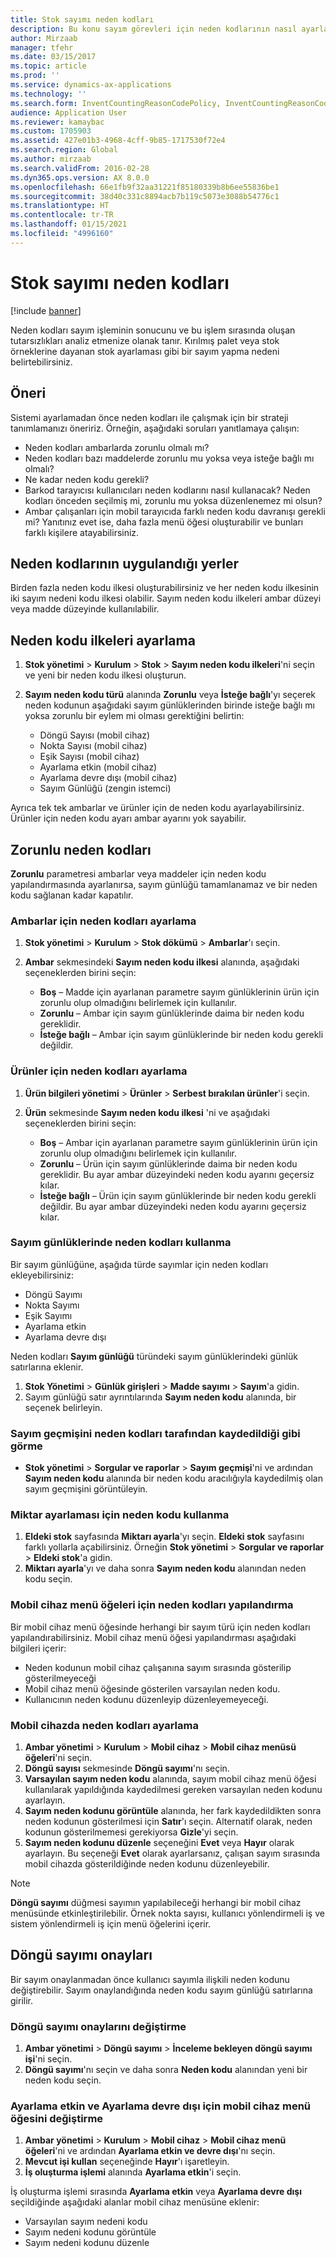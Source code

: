 ```yaml
---
title: Stok sayımı neden kodları
description: Bu konu sayım görevleri için neden kodlarının nasıl ayarlanacağını ve uygulanacağını açıklar.
author: Mirzaab
manager: tfehr
ms.date: 03/15/2017
ms.topic: article
ms.prod: ''
ms.service: dynamics-ax-applications
ms.technology: ''
ms.search.form: InventCountingReasonCodePolicy, InventCountingReasonCode
audience: Application User
ms.reviewer: kamaybac
ms.custom: 1705903
ms.assetid: 427e01b3-4968-4cff-9b85-1717530f72e4
ms.search.region: Global
ms.author: mirzaab
ms.search.validFrom: 2016-02-28
ms.dyn365.ops.version: AX 8.0.0
ms.openlocfilehash: 66e1fb9f32aa31221f85180339b8b6ee55836be1
ms.sourcegitcommit: 38d40c331c8894acb7b119c5073e3088b54776c1
ms.translationtype: HT
ms.contentlocale: tr-TR
ms.lasthandoff: 01/15/2021
ms.locfileid: "4996160"
---
```

# <a name="reason-codes-for-inventory-counting"></a>Stok sayımı neden kodları

[!include [banner](../includes/banner.md)]

Neden kodları sayım işleminin sonucunu ve bu işlem sırasında oluşan tutarsızlıkları analiz etmenize olanak tanır. Kırılmış palet veya stok örneklerine dayanan stok ayarlaması gibi bir sayım yapma nedeni belirtebilirsiniz.

## <a name="recommendation"></a>Öneri

Sistemi ayarlamadan önce neden kodları ile çalışmak için bir strateji tanımlamanızı öneririz. Örneğin, aşağıdaki soruları yanıtlamaya çalışın:

- Neden kodları ambarlarda zorunlu olmalı mı?
- Neden kodları bazı maddelerde zorunlu mu yoksa veya isteğe bağlı mı olmalı?
- Ne kadar neden kodu gerekli?
- Barkod tarayıcısı kullanıcıları neden kodlarını nasıl kullanacak? Neden kodları önceden seçilmiş mi, zorunlu mu yoksa düzenlenemez mi olsun?
- Ambar çalışanları için mobil tarayıcıda farklı neden kodu davranışı gerekli mi? Yanıtınız evet ise, daha fazla menü öğesi oluşturabilir ve bunları farklı kişilere atayabilirsiniz.

## <a name="where-reason-codes-apply"></a>Neden kodlarının uygulandığı yerler

Birden fazla neden kodu ilkesi oluşturabilirsiniz ve her neden kodu ilkesinin iki sayım nedeni kodu ilkesi olabilir. Sayım neden kodu ilkeleri ambar düzeyi veya madde düzeyinde kullanılabilir.

## <a name="set-up-reason-code-policies"></a>Neden kodu ilkeleri ayarlama

1. **Stok yönetimi** \> **Kurulum** \> **Stok** \> **Sayım neden kodu ilkeleri**'ni seçin ve yeni bir neden kodu ilkesi oluşturun.
2. **Sayım neden kodu türü** alanında **Zorunlu** veya **İsteğe bağlı**'yı seçerek neden kodunun aşağıdaki sayım günlüklerinden birinde isteğe bağlı mı yoksa zorunlu bir eylem mi olması gerektiğini belirtin:

    - Döngü Sayısı (mobil cihaz)
    - Nokta Sayısı (mobil cihaz)
    - Eşik Sayısı (mobil cihaz)
    - Ayarlama etkin (mobil cihaz)
    - Ayarlama devre dışı (mobil cihaz)
    - Sayım Günlüğü (zengin istemci)

Ayrıca tek tek ambarlar ve ürünler için de neden kodu ayarlayabilirsiniz. Ürünler için neden kodu ayarı ambar ayarını yok sayabilir.

## <a name="mandatory-reason-codes"></a>Zorunlu neden kodları

**Zorunlu** parametresi ambarlar veya maddeler için neden kodu yapılandırmasında ayarlanırsa, sayım günlüğü tamamlanamaz ve bir neden kodu sağlanan kadar kapatılır.

### <a name="set-up-reason-codes-for-warehouses"></a>Ambarlar için neden kodları ayarlama

1. **Stok yönetimi** \> **Kurulum** \> **Stok dökümü** \> **Ambarlar**'ı seçin.
2. **Ambar** sekmesindeki **Sayım neden kodu ilkesi** alanında, aşağıdaki seçeneklerden birini seçin:

    - **Boş** – Madde için ayarlanan parametre sayım günlüklerinin ürün için zorunlu olup olmadığını belirlemek için kullanılır.
    - **Zorunlu** – Ambar için sayım günlüklerinde daima bir neden kodu gereklidir.
    - **İsteğe bağlı** – Ambar için sayım günlüklerinde bir neden kodu gerekli değildir.

### <a name="set-up-reason-codes-for-products"></a>Ürünler için neden kodları ayarlama

1. **Ürün bilgileri yönetimi** \> **Ürünler** \> **Serbest bırakılan ürünler**'i seçin.
2. **Ürün** sekmesinde **Sayım neden kodu ilkesi** 'ni ve aşağıdaki seçeneklerden birini seçin:

    - **Boş** – Ambar için ayarlanan parametre sayım günlüklerinin ürün için zorunlu olup olmadığını belirlemek için kullanılır.
    - **Zorunlu** – Ürün için sayım günlüklerinde daima bir neden kodu gereklidir. Bu ayar ambar düzeyindeki neden kodu ayarını geçersiz kılar.
    - **İsteğe bağlı** – Ürün için sayım günlüklerinde bir neden kodu gerekli değildir. Bu ayar ambar düzeyindeki neden kodu ayarını geçersiz kılar.

### <a name="use-reason-codes-in-counting-journals"></a>Sayım günlüklerinde neden kodları kullanma

Bir sayım günlüğüne, aşağıda türde sayımlar için neden kodları ekleyebilirsiniz:

- Döngü Sayımı
- Nokta Sayımı
- Eşik Sayımı
- Ayarlama etkin
- Ayarlama devre dışı

Neden kodları **Sayım günlüğü** türündeki sayım günlüklerindeki günlük satırlarına eklenir.

1. **Stok Yönetimi** \> **Günlük girişleri** \> **Madde sayımı** \> **Sayım**'a gidin.
2. Sayım günlüğü satır ayrıntılarında **Sayım neden kodu** alanında, bir seçenek belirleyin.

### <a name="view-the-counting-history-as-its-recorded-by-reason-codes"></a>Sayım geçmişini neden kodları tarafından kaydedildiği gibi görme

- **Stok yönetimi** \> **Sorgular ve raporlar** \> **Sayım geçmişi**'ni ve ardından **Sayım neden kodu** alanında bir neden kodu aracılığıyla kaydedilmiş olan sayım geçmişini görüntüleyin.

### <a name="use-a-reason-code-for-a-quantity-adjustment"></a>Miktar ayarlaması için neden kodu kullanma

1. **Eldeki stok** sayfasında **Miktarı ayarla**'yı seçin. **Eldeki stok** sayfasını farklı yollarla açabilirsiniz. Örneğin **Stok yönetimi** \> **Sorgular ve raporlar** \> **Eldeki stok**'a gidin.
2. **Miktarı ayarla**'yı ve daha sonra **Sayım neden kodu** alanından neden kodu seçin.

### <a name="configure-reason-codes-for-mobile-device-menu-items"></a>Mobil cihaz menü öğeleri için neden kodları yapılandırma

Bir mobil cihaz menü öğesinde herhangi bir sayım türü için neden kodları yapılandırabilirsiniz. Mobil cihaz menü öğesi yapılandırması aşağıdaki bilgileri içerir:

- Neden kodunun mobil cihaz çalışanına sayım sırasında gösterilip gösterilmeyeceği
- Mobil cihaz menü öğesinde gösterilen varsayılan neden kodu.
- Kullanıcının neden kodunu düzenleyip düzenleyemeyeceği.

### <a name="set-up-reason-codes-on-a-mobile-device"></a>Mobil cihazda neden kodları ayarlama

1. **Ambar yönetimi** \> **Kurulum** \> **Mobil cihaz** \> **Mobil cihaz menüsü öğeleri**'ni seçin.
2. **Döngü sayısı** sekmesinde **Döngü sayımı**'nı seçin.
3. **Varsayılan sayım neden kodu** alanında, sayım mobil cihaz menü öğesi kullanılarak yapıldığında kaydedilmesi gereken varsayılan neden kodunu ayarlayın.
4. **Sayım neden kodunu görüntüle** alanında, her fark kaydedildikten sonra neden kodunun gösterilmesi için **Satır**'ı seçin. Alternatif olarak, neden kodunun gösterilmemesi gerekiyorsa **Gizle**'yi seçin.
5. **Sayım neden kodunu düzenle** seçeneğini **Evet** veya **Hayır** olarak ayarlayın. Bu seçeneği **Evet** olarak ayarlarsanız, çalışan sayım sırasında mobil cihazda gösterildiğinde neden kodunu düzenleyebilir.

> [!NOTE]
> **Döngü sayımı** düğmesi sayımın yapılabileceği herhangi bir mobil cihaz menüsünde etkinleştirilebilir. Örnek nokta sayısı, kullanıcı yönlendirmeli iş ve sistem yönlendirmeli iş için menü öğelerini içerir.

## <a name="cycle-count-approvals"></a>Döngü sayımı onayları

Bir sayım onaylanmadan önce kullanıcı sayımla ilişkili neden kodunu değiştirebilir. Sayım onaylandığında neden kodu sayım günlüğü satırlarına girilir.

### <a name="modify-cycle-count-approvals"></a>Döngü sayımı onaylarını değiştirme

1. **Ambar yönetimi** \> **Döngü sayımı** \> **İnceleme bekleyen döngü sayımı işi**'ni seçin.
2. **Döngü sayımı**'nı seçin ve daha sonra **Neden kodu** alanından yeni bir neden kodu seçin.

### <a name="modify-the-mobile-device-menu-item-for-adjustment-in-and-adjustment-out"></a>Ayarlama etkin ve Ayarlama devre dışı için mobil cihaz menü öğesini değiştirme

1. **Ambar yönetimi** \> **Kurulum** \> **Mobil cihaz** \> **Mobil cihaz menü öğeleri**'ni ve ardından **Ayarlama etkin ve devre dışı**'nı seçin.
2. **Mevcut işi kullan** seçeneğinde **Hayır**'ı işaretleyin.
3. **İş oluşturma işlemi** alanında **Ayarlama etkin**'i seçin.

İş oluşturma işlemi sırasında **Ayarlama etkin** veya **Ayarlama devre dışı** seçildiğinde aşağıdaki alanlar mobil cihaz menüsüne eklenir:

- Varsayılan sayım nedeni kodu
- Sayım nedeni kodunu görüntüle
- Sayım nedeni kodunu düzenle
